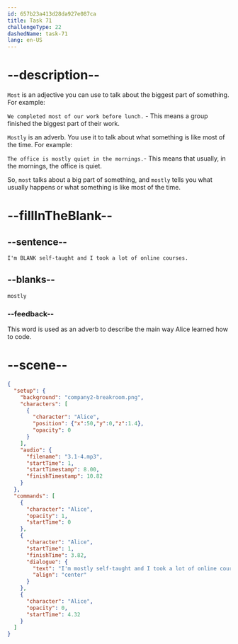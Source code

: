 ```yaml
---
id: 657b23a413d28da927e087ca
title: Task 71
challengeType: 22
dashedName: task-71
lang: en-US
---
```


<!-- (Audio) Alice: I'm mostly self-taught and I took a lot of online courses. -->

# --description--

`Most` is an adjective you can use to talk about the biggest part of something. For example:

`We completed most of our work before lunch.` - This means a group finished the biggest part of their work.

`Mostly` is an adverb. You use it to talk about what something is like most of the time. For example: 

`The office is mostly quiet in the mornings.`- This means that usually, in the mornings, the office is quiet.

So, `most` talks about a big part of something, and `mostly` tells you what usually happens or what something is like most of the time.

# --fillInTheBlank--

## --sentence--

`I'm BLANK self-taught and I took a lot of online courses.`

## --blanks--

`mostly`

### --feedback--

This word is used as an adverb to describe the main way Alice learned how to code.

# --scene--

```json
{
  "setup": {
    "background": "company2-breakroom.png",
    "characters": [
      {
        "character": "Alice",
        "position": {"x":50,"y":0,"z":1.4},
        "opacity": 0
      }
    ],
    "audio": {
      "filename": "3.1-4.mp3",
      "startTime": 1,
      "startTimestamp": 8.00,
      "finishTimestamp": 10.82
    }
  },
  "commands": [
    {
      "character": "Alice",
      "opacity": 1,
      "startTime": 0
    },
    {
      "character": "Alice",
      "startTime": 1,
      "finishTime": 3.82,
      "dialogue": {
        "text": "I'm mostly self-taught and I took a lot of online courses.",
        "align": "center"
      }
    },
    {
      "character": "Alice",
      "opacity": 0,
      "startTime": 4.32
    }
  ]
}
```
